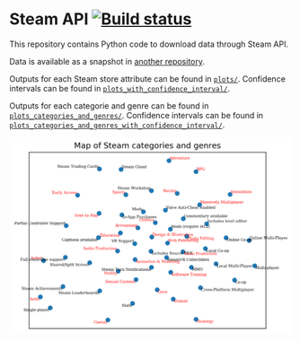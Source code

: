 # Steam API [![Build status][Build image]][Build]

  [Build]: https://travis-ci.org/woctezuma/steam-api
  [Build image]: https://travis-ci.org/woctezuma/steam-api.svg?branch=master

This repository contains Python code to download data through Steam API.

Data is available as a snapshot in [another repository](https://github.com/woctezuma/steam-api-data).

Outputs for each Steam store attribute can be found in [`plots/`](plots/). Confidence intervals can be found in [`plots_with_confidence_interval/`](plots_with_confidence_interval/).

Outputs for each categorie and genre can be found in [`plots_categories_and_genres/`](plots_categories_and_genres/). Confidence intervals can be found in [`plots_categories_and_genres_with_confidence_interval/`](plots_categories_and_genres_with_confidence_interval/).

![t-SNE plot of Steam categories and genres](tag_map.png)
